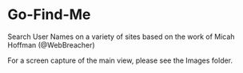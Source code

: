# Go-Find-Me
Search User Names on a variety of sites based on the work of Micah Hoffman (@WebBreacher)

For a screen capture of the main view, please see the Images folder.
